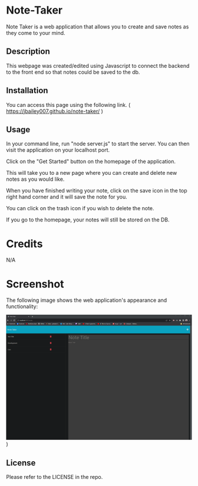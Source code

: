 # Note-Taker
Note Taker is a web application that allows you to create and save notes as they come to your mind.

## Description
This webpage was created/edited using Javascript to connect the backend to the front end so that notes could be saved to the db. 

## Installation

You can access this page using the following link. ( https://jbailey007.github.io/note-taker/ )

## Usage

In your command line, run "node server.js" to start the server. You can then visit the application on your localhost port. 

Click on the "Get Started" button on the homepage of the application. 

This will take you to a new page where you can create and delete new notes as you would like.

When you have finished writing your note, click on the save icon in the top right hand corner and it will save the note for you. 

You can click on the trash icon if you wish to delete the note. 

If you go to the homepage, your notes will still be stored on the DB. 


# Credits
N/A

# Screenshot
The following image shows the web application's appearance and functionality:

![The Note Taker Application.](<Note Taker.png>))

## License
Please refer to the LICENSE in the repo. 

